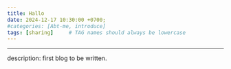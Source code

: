 ```yaml
---
title: Hallo
date: 2024-12-17 10:30:00 +0700;
#categories: [Abt-me, introduce]
tags: [sharing]     # TAG names should always be lowercase
---
```


---
description: first blog to be written.


